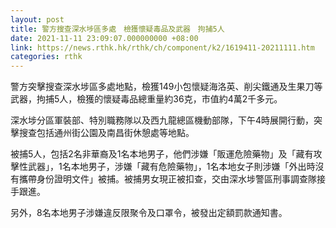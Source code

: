 ```yaml
---
layout: post
title: 警方搜查深水埗區多處　檢獲懷疑毒品及武器　拘捕5人
date: 2021-11-11 23:09:07.000000000 +08:00
link: https://news.rthk.hk/rthk/ch/component/k2/1619411-20211111.htm
categories: rthk
---
```


警方突擊搜查深水埗區多處地點，檢獲149小包懷疑海洛英、削尖鐵通及生果刀等武器，拘捕5人，檢獲的懷疑毒品總重量約36克，市值約4萬2千多元。

深水埗分區軍裝部、特別職務隊以及西九龍總區機動部隊，下午4時展開行動，突擊搜查包括通州街公園及南昌街休憩處等地點。

被捕5人，包括2名非華裔及1名本地男子，他們涉嫌「販運危險藥物」及「藏有攻擊性武器」，1名本地男子，涉嫌「藏有危險藥物」，1名本地女子則涉嫌「外出時沒有攜帶身份證明文件」被捕。被捕男女現正被扣查，交由深水埗警區刑事調查隊接手跟進。

另外，8名本地男子涉嫌違反限聚令及口罩令，被發出定額罰款通知書。
